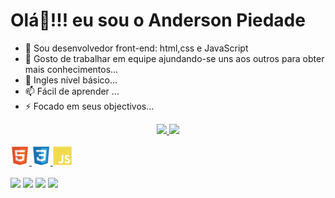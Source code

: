### <h1>Olá👋!!! eu sou o Anderson Piedade</h1> 

- 🔭 Sou desenvolvedor front-end: html,css e JavaScript
- 👯 Gosto de trabalhar em equipe ajundando-se uns aos outros para obter mais conhecimentos...
- 💬 Ingles nível básico...
- 📫 Fácil de aprender ...
- ⚡ Focado em seus objectivos...

<div align="center">
  <a href="https://github.com/anderson004">
  <img height="180em" src="https://github-readme-stats.vercel.app/api?username=anderson004&show_icons=true&theme=dracula&include_all_commits=true&count_private=true"/>
  <img height="180em" src="https://github-readme-stats.vercel.app/api/top-langs/?username=anderson004&layout=compact&langs_count=7&theme=dracula"/>
</div>
<br>

<div><!--Icones das linguagens-->
 <img align="rigth" alt="Rafa-HTML" height="30" width="30" src="https://raw.githubusercontent.com/devicons/devicon/master/icons/html5/html5-original.svg">
   <img align="rigth" alt="Rafa-CSS" height="30" width="30" src="https://raw.githubusercontent.com/devicons/devicon/master/icons/css3/css3-original.svg">
  <img align="rigth" alt="Rafa-Js" height="30" width="30" src="https://raw.githubusercontent.com/devicons/devicon/master/icons/javascript/javascript-plain.svg"> 
</div><!--Icones das linguagens-->
<br>

<div> 
  <a [href="https://www.youtube.com/channel/UC_-uuuZbY0AAt9CViNzvc-Q"](https://free.facebook.com/l.php?u=https%3A%2F%2Fm.youtube.com%2Fchannel%2FUCyZbFMuCs-gyCun2tL22COQ%2Ffeatured%3Ffbclid%3DIwAR3PqZyT3wKhuo69-ZiZEms99RXGfboVB4lDE4SHwWbWDJNotYBJZH6onz4&h=AT0wj2j08lctHtEaQ1eMKSLL1MZo_fmfY29Xw7YiJoriinKR2YMZTUsnw6C4iC-d3ujrrblYBbRpztMiniqr3S-bpUGgxBn8LihDAvDn1tohvgEjyPFvW71UIYPb8vC8cRxD2oABBd8Ezw) target="_blank"><img src="https://img.shields.io/badge/YouTube-FF0000?style=for-the-badge&logo=youtube&logoColor=white" target="_blank"></a>
  <a href="https://instagram.com/andersonpiedade_04" target="_blank"><img src="https://img.shields.io/badge/-Instagram-%23E4405F?style=for-the-badge&logo=instagram&logoColor=white" target="_blank"></a>
  <a href = "mailto:andrealfredo04@gmail.com"><img src="https://img.shields.io/badge/-Gmail-%23333?style=for-the-badge&logo=gmail&logoColor=white" target="_blank"></a>
  <a href="https://www.linkedin.com/in/anderson-piedade-036135231" target="_blank"><img src="https://img.shields.io/badge/-LinkedIn-%230077B5?style=for-the-badge&logo=linkedin&logoColor=white" target="_blank"></a> 
</div>
